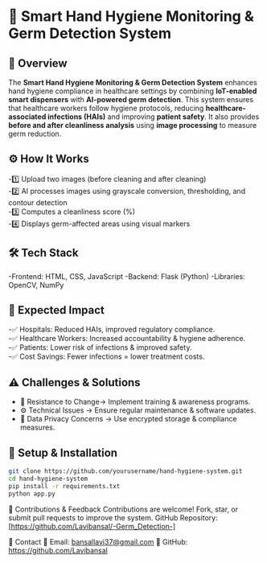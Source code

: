 # 🧼 Smart Hand Hygiene Monitoring & Germ Detection System  

## 📌 Overview  
The **Smart Hand Hygiene Monitoring & Germ Detection System** enhances hand hygiene compliance in healthcare settings by combining **IoT-enabled smart dispensers** with **AI-powered germ detection**. This system ensures that healthcare workers follow hygiene protocols, reducing **healthcare-associated infections (HAIs)** and improving **patient safety**. It also provides **before and after cleanliness analysis** using **image processing** to measure germ reduction.  

## ⚙️ How It Works
-1️⃣ Upload two images (before cleaning and after cleaning)  
-2️⃣ AI processes images using grayscale conversion, thresholding, and contour detection  
-3️⃣ Computes a cleanliness score (%)  
-4️⃣ Displays germ-affected areas using visual markers  

## 🛠️ Tech Stack
-Frontend: HTML, CSS, JavaScript
-Backend: Flask (Python)
-Libraries: OpenCV, NumPy


## 🎯 Expected Impact
-✅ Hospitals: Reduced HAIs, improved regulatory compliance.  
-✅ Healthcare Workers: Increased accountability & hygiene adherence.  
-✅ Patients: Lower risk of infections & improved safety.  
-✅ Cost Savings: Fewer infections = lower treatment costs.  

## ⚠️ Challenges & Solutions
- 🙅 Resistance to Change→ Implement training & awareness programs.  
- ⚙️ Technical Issues → Ensure regular maintenance & software updates.  
- 🔐 Data Privacy Concerns → Use encrypted storage & compliance measures.  

## 🚀 Setup & Installation  
```bash
git clone https://github.com/yourusername/hand-hygiene-system.git
cd hand-hygiene-system
pip install -r requirements.txt
python app.py
```
🤝 Contributions & Feedback
Contributions are welcome! Fork, star, or submit pull requests to improve the system.
GitHub Repository: [https://github.com/Lavibansal/-Germ_Detection-]

📧 Contact
📩 Email: bansallavi37@gmail.com
🔗 GitHub: https://github.com/Lavibansal


